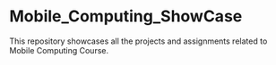 # Mobile_Computing_ShowCase
This repository showcases all the projects and assignments related to Mobile Computing Course.
